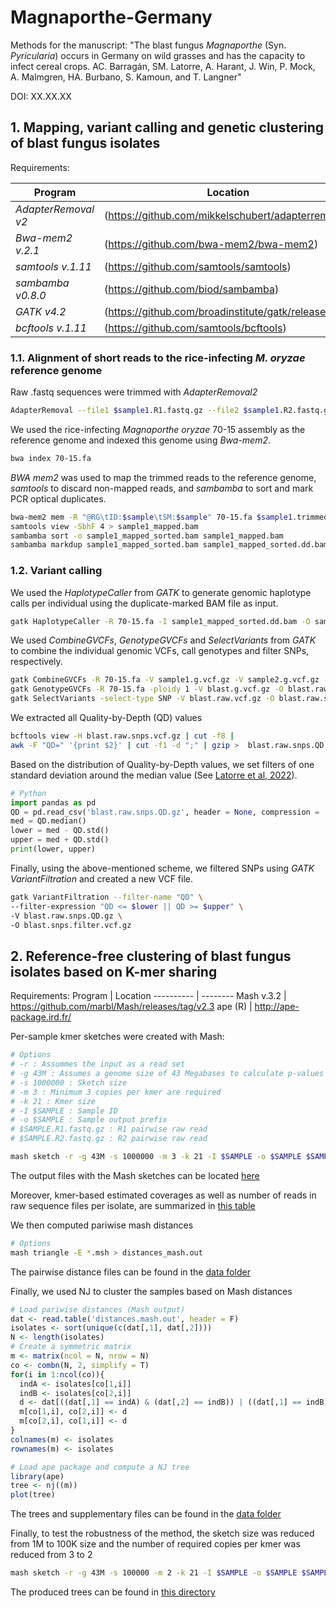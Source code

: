 # Magnaporthe-Germany

Methods for the manuscript: "The blast fungus *Magnaporthe* (Syn. *Pyricularia*) occurs in Germany on wild grasses and has the capacity to infect cereal crops. AC. Barragán, SM. Latorre, A. Harant, J. Win, P. Mock, A. Malmgren, HA. Burbano, S. Kamoun, and T. Langner"

DOI: XX.XX.XX

## 1. Mapping, variant calling and genetic clustering of blast fungus isolates
Requirements:

Program                  | Location
------------------------ | ----------------------------
*AdapterRemoval v2*      | (https://github.com/mikkelschubert/adapterremoval)
*Bwa-mem2 v.2.1*         | (https://github.com/bwa-mem2/bwa-mem2)
*samtools v.1.11*        | (https://github.com/samtools/samtools)
*sambamba v0.8.0*        | (https://github.com/biod/sambamba)
*GATK v4.2*              | (https://github.com/broadinstitute/gatk/releases)
*bcftools v.1.11*        | (https://github.com/samtools/bcftools)

### 1.1. Alignment of short reads to the rice-infecting *M. oryzae* reference genome

Raw .fastq sequences were trimmed with *AdapterRemoval2*
```bash
AdapterRemoval --file1 $sample1.R1.fastq.gz --file2 $sample1.R2.fastq.gz --gzip --basename $sample.trimmed
```

We used the rice-infecting *Magnaporthe oryzae* 70-15 assembly as the reference genome and indexed this genome using *Bwa-mem2*.
```bash
bwa index 70-15.fa
```

*BWA mem2* was used to map the trimmed reads to the reference genome, *samtools* to discard non-mapped reads, and *sambamba* to sort and mark PCR optical duplicates.
```bash
bwa-mem2 mem -R "@RG\tID:$sample\tSM:$sample" 70-15.fa $sample1.trimmed.R1.fastq.gz $sample1.trimmed.R2.fastq.gz > sample1.sam
samtools view -SbhF 4 > sample1_mapped.bam
sambamba sort -o sample1_mapped_sorted.bam sample1_mapped.bam
sambamba markdup sample1_mapped_sorted.bam sample1_mapped_sorted.dd.bam
```

### 1.2. Variant calling
We used the *HaplotypeCaller* from *GATK* to generate genomic haplotype calls per individual using the duplicate-marked BAM file as input.
```bash
gatk HaplotypeCaller -R 70-15.fa -I sample1_mapped_sorted.dd.bam -O sample1.g.vcf.gz
```

We used *CombineGVCFs*, *GenotypeGVCFs* and *SelectVariants* from *GATK* to combine the individual genomic VCFs, call genotypes and filter SNPs, respectively.
```bash
gatk CombineGVCFs -R 70-15.fa -V sample1.g.vcf.gz -V sample2.g.vcf.gz -V sampleN.g.vcf.gz -O blast.g.vcf.gz
gatk GenotypeGVCFs -R 70-15.fa -ploidy 1 -V blast.g.vcf.gz -O blast.raw.vcf.gz
gatk SelectVariants -select-type SNP -V blast.raw.vcf.gz -O blast.raw.snps.vcf.gz
```

We extracted all Quality-by-Depth (QD) values
```bash
bcftools view -H blast.raw.snps.vcf.gz | cut -f8 |
awk -F "QD=" '{print $2}' | cut -f1 -d ";" | gzip >  blast.raw.snps.QD.gz
```

Based on the distribution of Quality-by-Depth values, we set filters of one standard deviation around the median value (See [Latorre et al, 2022](https://doi.org/10.1101/2022.03.06.482794)).
```python
# Python
import pandas as pd
QD = pd.read_csv('blast.raw.snps.QD.gz', header = None, compression = 'gzip')
med = QD.median()
lower = med - QD.std()
upper = med + QD.std()
print(lower, upper)
```

Finally, using the above-mentioned scheme, we filtered SNPs using *GATK VariantFiltration* and created a new VCF file.
```bash
gatk VariantFiltration --filter-name "QD" \
--filter-expression "QD <= $lower || QD >= $upper" \
-V blast.raw.snps.QD.gz \
-O blast.snps.filter.vcf.gz
```
## 2. Reference-free clustering of blast fungus isolates based on K-mer sharing

Requirements:
Program    | Location
---------- | --------
Mash v.3.2 | https://github.com/marbl/Mash/releases/tag/v2.3
ape (R)    | http://ape-package.ird.fr/


Per-sample kmer sketches were created with Mash:
```bash
# Options
# -r : Assummes the input as a read set
# -g 43M : Assumes a genome size of 43 Megabases to calculate p-values
# -s 1000000 : Sketch size
# -m 3 : Minimum 3 copies per kmer are required
# -k 21 : Kmer size
# -I $SAMPLE : Sample ID
# -o $SAMPLE : Sample output prefix
# $SAMPLE.R1.fastq.gz : R1 pairwise raw read
# $SAMPLE.R2.fastq.gz : R2 pairwise raw read

mash sketch -r -g 43M -s 1000000 -m 3 -k 21 -I $SAMPLE -o $SAMPLE $SAMPLE.R1.fastq.gz $SAMPLE.R2.fastq.gz
```
The output files with the Mash sketches can be located [here](/data/Mash_kmer_sketches/)


Moreover, kmer-based estimated coverages as well as number of reads in raw sequence files per isolate, are summarized in [this table](/data/Nreads_and_kmer_based_estimated_coverage.tsv)

We then computed pariwise mash distances
```bash
# Options
mash triangle -E *.msh > distances_mash.out
```
The pairwise distance files can be found in the [data folder](/data/)

Finally, we used NJ to cluster the samples based on Mash distances

```r
# Load pariwise distances (Mash output)
dat <- read.table('distances.mash.out', header = F)
isolates <- sort(unique(c(dat[,1], dat[,2])))
N <- length(isolates)
# Create a symmetric matrix
m <- matrix(ncol = N, nrow = N)
co <- combn(N, 2, simplify = T)
for(i in 1:ncol(co)){
  indA <- isolates[co[1,i]]
  indB <- isolates[co[2,i]]
  d <- dat[((dat[,1] == indA) & (dat[,2] == indB)) | ((dat[,1] == indB) & (dat[,2] == indA)), 3]
  m[co[1,i], co[2,i]] <- d
  m[co[2,i], co[1,i]] <- d
}
colnames(m) <- isolates
rownames(m) <- isolates

# Load ape package and compute a NJ tree
library(ape)
tree <- nj((m))
plot(tree)
```
The trees and supplementary files can be found in the [data folder](/data/)  

Finally, to test the robustness of the method, the sketch size was reduced from 1M to 100K size and the number of required copies per kmer was reduced from 3 to 2

```bash
mash sketch -r -g 43M -s 100000 -m 2 -k 21 -I $SAMPLE -o $SAMPLE $SAMPLE.R1.fastq.gz $SAMPLE.R2.fastq.gz
```
The produced trees can be found in [this directory](/data/Sketch_100K_minMer2/)
